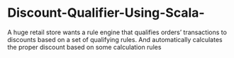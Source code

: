 # Discount-Qualifier-Using-Scala-
A huge retail store wants a rule engine that qualifies orders’ transactions to discounts based on a set of qualifying rules. And automatically calculates the proper discount based on some calculation rules
